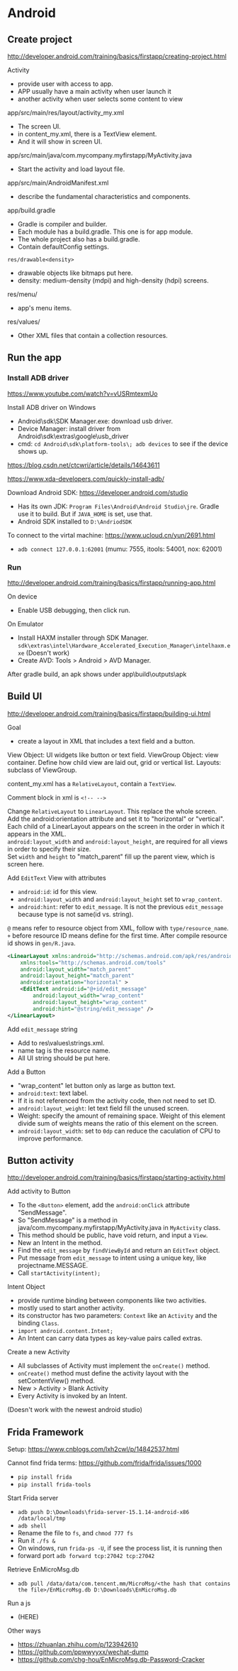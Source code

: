 # Android

## Create project

<http://developer.android.com/training/basics/firstapp/creating-project.html>

Activity

- provide user with access to app.
- APP usually have a main activity when user launch it
- another activity when user selects some content to view

app/src/main/res/layout/activity_my.xml

- The screen UI.
- in content_my.xml, there is a TextView element.
- And it will show in screen UI.  

app/src/main/java/com.mycompany.myfirstapp/MyActivity.java

- Start the activity and load layout file.  

app/src/main/AndroidManifest.xml

- describe the fundamental characteristics and components.

app/build.gradle

- Gradle is compiler and builder.
- Each module has a build.gradle. This one is for app module.
- The whole project also has a build.gradle.
- Contain defaultConfig settings.

`res/drawable<density>`

- drawable objects like bitmaps put here.
- density: medium-density (mdpi) and high-density (hdpi) screens.

res/menu/

- app's menu items.

res/values/

- Other XML files that contain a collection resources.

## Run the app

### Install ADB driver

<https://www.youtube.com/watch?v=vUSRmtexmUo>

Install ADB driver on Windows

- Android\sdk\SDK Manager.exe: download usb driver.
- Device Manager: install driver from Android\sdk\extras\google\usb_driver
- cmd: `cd Android\sdk\platform-tools\; adb devices` to see if the device shows up.

<https://blog.csdn.net/ctcwri/article/details/14643611>

<https://www.xda-developers.com/quickly-install-adb/>

Download Android SDK: <https://developer.android.com/studio>

- Has its own JDK: `Program Files\Android\Android Studio\jre`. Gradle use it to build. But if `JAVA_HOME` is set, use that.
- Android SDK installed to `D:\AndriodSDK`

To connect to the virtal machine: <https://www.ucloud.cn/yun/2691.html>

- `adb connect 127.0.0.1:62001` (mumu: 7555, itools: 54001, nox: 62001)

### Run

<http://developer.android.com/training/basics/firstapp/running-app.html>

On device

- Enable USB debugging, then click run.

On Emulator

- Install HAXM installer through SDK Manager. `sdk\extras\intel\Hardware_Accelerated_Execution_Manager\intelhaxm.exe` (Doesn't work)
- Create AVD: Tools > Android > AVD Manager.

After gradle build, an apk shows under app\build\outputs\apk

## Build UI

<http://developer.android.com/training/basics/firstapp/building-ui.html>

Goal

- create a layout in XML that includes a text field and a button.

View Object: UI widgets like button or text field.
ViewGroup Object: view container. Define how child view are laid out, grid or vertical list.
Layouts: subclass of ViewGroup.

content_my.xml has a `RelativeLayout`, contain a `TextView`.  

Comment block in xml is `<!-- -->`  

Change `RelativeLayout` to `LinearLayout`. This replace the whole screen.  
Add the android:orientation attribute and set it to "horizontal" or "vertical".  
Each child of a LinearLayout appears on the screen in the order in which it appears in the XML.  
`android:layout_width` and `android:layout_height`, are required for all views in order to specify their size.  
Set `width` and `height` to "match_parent" fill up the parent view, which is screen here.  

Add `EditText` View with attributes

- `android:id`: id for this view.
- `android:layout_width` and `android:layout_height` set to `wrap_content`.
- `android:hint`: refer to `edit_message`. It is not the previous `edit_message` because type is not same(id vs. string).

`@` means refer to resource object from XML, follow with `type/resource_name`.
`+` before resource ID means define for the first time. After compile resource id shows in `gen/R.java`.

```xml
<LinearLayout xmlns:android="http://schemas.android.com/apk/res/android"
    xmlns:tools="http://schemas.android.com/tools"
    android:layout_width="match_parent"
    android:layout_height="match_parent"
    android:orientation="horizontal" >
    <EditText android:id="@+id/edit_message"
        android:layout_width="wrap_content"
        android:layout_height="wrap_content"
        android:hint="@string/edit_message" />
</LinearLayout>
```

Add `edit_message` string

- Add to res\values\strings.xml.
- name tag is the resource name.
- All UI string should be put here.

Add a Button

- "wrap_content" let button only as large as button text.
- `android:text`: text label.
- If it is not referenced from the activity code, then not need to set ID.
- `android:layout_weight`: let text field fill the unused screen.
- Weight: specify the amount of remaining space. Weight of this element divide sum of weights means the ratio of this element on the screen.
- `android:layout_width`: set to `0dp` can reduce the caculation of CPU to improve performance.

## Button activity

<http://developer.android.com/training/basics/firstapp/starting-activity.html>

Add activity to Button

- To the `<Button>` element, add the `android:onClick` attribute "SendMessage".
- So "SendMessage" is a method in java/com.mycompany.myfirstapp/MyActivity.java in `MyActivity` class.
- This method should be public, have void return, and input a `View`.
- New an Intent in the method.
- Find the `edit_message` by `findViewById` and return an `EditText` object.
- Put message from `edit_message` to intent using a unique key, like projectname.MESSAGE.
- Call `startActivity(intent);`

Intent Object

- provide runtime binding between components like two activities.
- mostly used to start another activity.
- its constructor has two parameters: `Context` like an `Activity` and the binding `Class`.
- `import android.content.Intent;`
- An Intent can carry data types as key-value pairs called extras.

Create a new Activity

- All subclasses of Activity must implement the `onCreate()` method.
- `onCreate()` method must define the activity layout with the setContentView() method.
- New > Activity > Blank Activity
- Every Activity is invoked by an Intent.

(Doesn't work with the newest android studio)

## Frida Framework

Setup: <https://www.cnblogs.com/lxh2cwl/p/14842537.html>

Cannot find frida terms: <https://github.com/frida/frida/issues/1000>

- `pip install frida`
- `pip install frida-tools`

Start Frida server

- `adb push D:\Downloads\frida-server-15.1.14-android-x86 /data/local/tmp`
- `adb shell`
- Rename the file to `fs`, and `chmod 777 fs`
- Run it `./fs &`
- On windows, run `frida-ps -U`, if see the process list, it is running then
- forward port `adb forward tcp:27042 tcp:27042`

Retrieve EnMicroMsg.db

- `adb pull /data/data/com.tencent.mm/MicroMsg/<the hash that contains the file>/EnMicroMsg.db D:\Downloads\EnMicroMsg.db`

Run a js

- (HERE)

Other ways

- <https://zhuanlan.zhihu.com/p/123942610>
- <https://github.com/ppwwyyxx/wechat-dump>
- <https://github.com/chg-hou/EnMicroMsg.db-Password-Cracker>
